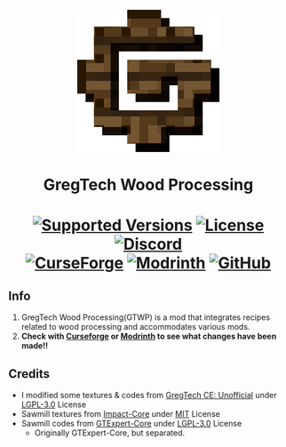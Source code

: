 <p align="center"><img src="https://github.com/GTModpackTeam/GTWoodProcessing/blob/master/src/main/resources/assets/gtwp/logo.png" alt="Logo" width="256" height="256"></p>
<h1 align="center">GregTech Wood Processing</h1>
<h1 align="center">
    <a href="https://www.curseforge.com/minecraft/mc-mods/gtwoodprocessing"><img src="https://img.shields.io/badge/Available%20for-MC%201.12.2%20-informational?style=for-the-badge" alt="Supported Versions"></a>
    <a href="https://github.com/GTModpackTeam/GTWoodProcessing/blob/master/LICENSE"><img src="https://img.shields.io/github/license/GTModpackTeam/GTWoodProcessing?style=for-the-badge" alt="License"></a>
    <a href="https://discord.gg/xBwHpZyZdW"><img src="https://img.shields.io/discord/945647524855812176?color=5464ec&label=Discord&style=for-the-badge" alt="Discord"></a>
    <br>
    <a href="https://www.curseforge.com/minecraft/mc-mods/gtwoodprocessing"><img src="https://cf.way2muchnoise.eu/1093753.svg?badge_style=for_the_badge" alt="CurseForge"></a>
    <a href="https://modrinth.com/mod/gtwp"><img src="https://img.shields.io/modrinth/dt/gtwp?logo=modrinth&label=&suffix=%20&style=for-the-badge&color=2d2d2d&labelColor=5ca424&logoColor=1c1c1c" alt="Modrinth"></a>
    <a href="https://github.com/GTModpackTeam/GTWoodProcessing/releases"><img src="https://img.shields.io/github/downloads/GTModpackTeam/GTWoodProcessing/total?sort=semver&logo=github&label=&style=for-the-badge&color=2d2d2d&labelColor=545454&logoColor=FFFFFF" alt="GitHub"></a>
</h1>

## Info
1. GregTech Wood Processing(GTWP) is a mod that integrates recipes related to wood processing and accommodates various mods.
2. **Check with [Curseforge](https://www.curseforge.com/minecraft/mc-mods/gtwoodprocessing) or [Modrinth](https://modrinth.com/mod/gtwp) to see what changes have been made!!**

## Credits

- I modified some textures & codes from [GregTech CE: Unofficial](https://www.curseforge.com/minecraft/mc-mods/gregtech-ce-unofficial) under [LGPL-3.0](https://github.com/GregTechCEu/GregTech/blob/master/LICENSE) License
- Sawmill textures from [Impact-Core](https://github.com/GT-IMPACT/Impact-Core) under [MIT](https://github.com/GT-IMPACT/Impact-Core/blob/master/LICENSE) License
- Sawmill codes from [GTExpert-Core](https://github.com/GTModpackTeam/GTExpert-Core) under [LGPL-3.0](https://github.com/GTModpackTeam/GTExpert-Core/blob/master/LICENSE) License
    - Originally GTExpert-Core, but separated.

